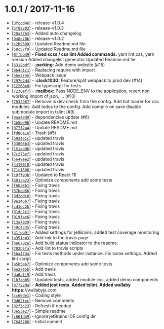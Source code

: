 1.0.1 / 2017-11-16
==================

* [[`3fccd46`]](https://github.com/nfq-eta/react-typescript/commit/3fccd46) - release-v1.0.4
* [[`5f02202`]](https://github.com/nfq-eta/react-typescript/commit/5f02202) - release-v1.0.3
* [[`20a37b3`]](https://github.com/nfq-eta/react-typescript/commit/20a37b3) - Added auto changelog
* [[`048e78b`]](https://github.com/nfq-eta/react-typescript/commit/048e78b) - release-v1.0.2
* [[`c2b9599`]](https://github.com/nfq-eta/react-typescript/commit/c2b9599) - Updated Readme.md file
* [[`58c57f9`]](https://github.com/nfq-eta/react-typescript/commit/58c57f9) - Updated Readme.md file
* [[`8ffbb39`]](https://github.com/nfq-eta/react-typescript/commit/8ffbb39) - **Fixed scss / css lint Added commands:** yarn lint:css, yarn version Added changelist generator Updated Readme.md fie
* [[`6312bdf`]](https://github.com/nfq-eta/react-typescript/commit/6312bdf) - :**parking:** Add demo website (#15)
* [[`864c1c1`]](https://github.com/nfq-eta/react-typescript/commit/864c1c1) - Replacing require with import
* [[`bbe374e`]](https://github.com/nfq-eta/react-typescript/commit/bbe374e) - Webpack issue
* [[`297d2d4`]](https://github.com/nfq-eta/react-typescript/commit/297d2d4) - :**clock1030:** Feature/split webpack to prod dev (#14)
* [[`12268e0`]](https://github.com/nfq-eta/react-typescript/commit/12268e0) - Fix typescript for tests
* [[`7238af7`]](https://github.com/nfq-eta/react-typescript/commit/7238af7) - :**mailbox:** Pass NODE_ENV to the application, revert non working import of json, … (#10)
* [[`7832987`]](https://github.com/nfq-eta/react-typescript/commit/7832987) - Remove is dev check from the config. Add hot loader for css modules. Add todos to the config. Add compile on save disable submodule import in tslint (#9)
* [[`8aa48d9`]](https://github.com/nfq-eta/react-typescript/commit/8aa48d9) - dependencies update (#6)
* [[`3b5de96`]](https://github.com/nfq-eta/react-typescript/commit/3b5de96) - Update README.md
* [[`077f2a4`]](https://github.com/nfq-eta/react-typescript/commit/077f2a4) - Update README.md
* [[`fd86a1e`]](https://github.com/nfq-eta/react-typescript/commit/fd86a1e) - Trash (#5)
* [[`5934e1c`]](https://github.com/nfq-eta/react-typescript/commit/5934e1c) - updated travis
* [[`33808b3`]](https://github.com/nfq-eta/react-typescript/commit/33808b3) - updated travis
* [[`151ab96`]](https://github.com/nfq-eta/react-typescript/commit/151ab96) - updated travis
* [[`7c275ef`]](https://github.com/nfq-eta/react-typescript/commit/7c275ef) - updated travis
* [[`5649ee2`]](https://github.com/nfq-eta/react-typescript/commit/5649ee2) - updated travis
* [[`44190f8`]](https://github.com/nfq-eta/react-typescript/commit/44190f8) - updated travis
* [[`71c1696`]](https://github.com/nfq-eta/react-typescript/commit/71c1696) - updated travis
* [[`c9ff93b`]](https://github.com/nfq-eta/react-typescript/commit/c9ff93b) - Updated to React 16
* [[`601aa23`]](https://github.com/nfq-eta/react-typescript/commit/601aa23) - Optimize components add some tests
* [[`f6ba8b1`]](https://github.com/nfq-eta/react-typescript/commit/f6ba8b1) - Fixing travis
* [[`57bab56`]](https://github.com/nfq-eta/react-typescript/commit/57bab56) - Fixing travis
* [[`8d2edc8`]](https://github.com/nfq-eta/react-typescript/commit/8d2edc8) - Fixing travis
* [[`8e246b7`]](https://github.com/nfq-eta/react-typescript/commit/8e246b7) - Fixing travis
* [[`cd1ec2b`]](https://github.com/nfq-eta/react-typescript/commit/cd1ec2b) - Fixing travis
* [[`61dc2c1`]](https://github.com/nfq-eta/react-typescript/commit/61dc2c1) - Fixing travis
* [[`019fac6`]](https://github.com/nfq-eta/react-typescript/commit/019fac6) - Fixing travis
* [[`13a7829`]](https://github.com/nfq-eta/react-typescript/commit/13a7829) - Fixing travis
* [[`49c4335`]](https://github.com/nfq-eta/react-typescript/commit/49c4335) - Fixing travis
* [[`41feb9f`]](https://github.com/nfq-eta/react-typescript/commit/41feb9f) - Added settings for jetBrains, added test coverage monitoring
* [[`a351c43`]](https://github.com/nfq-eta/react-typescript/commit/a351c43) - Add link to the travis page
* [[`be6702e`]](https://github.com/nfq-eta/react-typescript/commit/be6702e) - Add build status indicator to the readme.
* [[`702b5fa`]](https://github.com/nfq-eta/react-typescript/commit/702b5fa) - Add lint to travis scripts
* [[`5ba474a`]](https://github.com/nfq-eta/react-typescript/commit/5ba474a) - Fix tests methods under instance. Fix some settings. Added lint script
* [[`a5b5a67`]](https://github.com/nfq-eta/react-typescript/commit/a5b5a67) - Optimize components add some tests
* [[`ee27e5b`]](https://github.com/nfq-eta/react-typescript/commit/ee27e5b) - Add travis
* [[`da6aff9`]](https://github.com/nfq-eta/react-typescript/commit/da6aff9) - Add travis
* [[`1b7abb5`]](https://github.com/nfq-eta/react-typescript/commit/1b7abb5) - Updated tests, added module css, added demo components
* [[`87722da`]](https://github.com/nfq-eta/react-typescript/commit/87722da) - **Added jest tests. Added tslint. Added wallaby https:**//wallabyjs.com
* [[`cc66de1`]](https://github.com/nfq-eta/react-typescript/commit/cc66de1) - Coding style
* [[`9d02fec`]](https://github.com/nfq-eta/react-typescript/commit/9d02fec) - Remove comments
* [[`32f3c23`]](https://github.com/nfq-eta/react-typescript/commit/32f3c23) - Refresh if needed
* [[`3e53e27`]](https://github.com/nfq-eta/react-typescript/commit/3e53e27) - Simple readme
* [[`c661d49`]](https://github.com/nfq-eta/react-typescript/commit/c661d49) - Ignore jetBrains IDE config dir
* [[`7643280`]](https://github.com/nfq-eta/react-typescript/commit/7643280) - Initial commit
